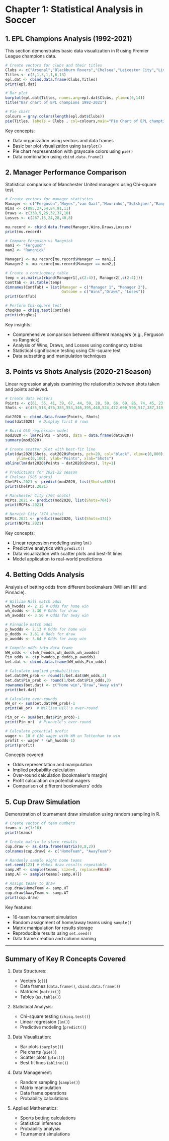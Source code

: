 # Chapter 1: Statistical Analysis in Soccer

## 1. EPL Champions Analysis (1992-2021)

This section demonstrates basic data visualization in R using Premier League champions data.

```r
# Create vectors for clubs and their titles
Clubs <- c("Arsenal","Blackburn Rovers","Chelsea","Leicester City","Liverpool","Man City","Man United")
Titles <- c(3,1,5,1,1,6,13)
epl.dat <- cbind.data.frame(Clubs,Titles)
print(epl.dat)

# Bar plot
barplot(epl.dat$Titles, names.arg=epl.dat$Clubs, ylim=c(0,14))
title("Bar chart of EPL champions 1992-2021")

# Pie chart
colours = gray.colors(length(epl.dat$Clubs))
pie(Titles, labels = Clubs , col=colours,main="Pie Chart of EPL champtions 1992-2021")
```

Key concepts:

- Data organization using vectors and data frames
- Basic bar plot visualization using `barplot()`
- Pie chart representation with grayscale colors using `pie()`
- Data combination using `cbind.data.frame()`

## 2. Manager Performance Comparison

Statistical comparison of Manchester United managers using Chi-square test.

```r
# Create vectors for manager statistics
Manager <- c("Ferguson","Moyes","van Gaal","Mourinho","Solskjaer","Rangnick")
Wins <- c(895,27,54,84,91,11)
Draws <- c(338,9,25,32,37,10)
Losses <- c(267,15,24,28,40,8)

mu.record <- cbind.data.frame(Manager,Wins,Draws,Losses)
print(mu.record)

# Compare Ferguson vs Rangnick
man1 <- "Ferguson"
man2 <- "Rangnick"

Manager1 <- mu.record[mu.record$Manager == man1,]   
Manager2 <- mu.record[mu.record$Manager == man2,]   

# Create a contingency table
temp = as.matrix(rbind(Manager1[,c(2:4)], Manager2[,c(2:4)]))
ContTab <- as.table(temp)
dimnames(ContTab) = list(Manager = c("Manager 1", "Manager 2"),
                         Outcome = c("Wins","Draws", "Loses"))
print(ContTab)

# Perform Chi-square test
chsqRes = chisq.test(ContTab)
print(chsqRes)
```

Key insights:

- Comprehensive comparison between different managers (e.g., Ferguson vs Rangnick)
- Analysis of Wins, Draws, and Losses using contingency tables
- Statistical significance testing using Chi-square test
- Data subsetting and manipulation techniques

## 3. Points vs Shots Analysis (2020-21 Season)

Linear regression analysis examining the relationship between shots taken and points achieved.

```r
# Create data vectors
Points <- c(61, 55, 41, 39, 67, 44, 59, 28, 59, 66, 69, 86, 74, 45, 23, 43, 62, 26, 65, 45)
Shots <- c(455,518,476,383,553,346,395,440,524,472,600,590,517,387,319,417,442,336,462,462)

dat2020 <- cbind.data.frame(Points, Shots)
head(dat2020)  # Display first 6 rows

# Build OLS regression model
mod2020 <- lm(Points ~ Shots, data = data.frame(dat2020))
summary(mod2020)

# Create scatter plot with best-fit line
plot(dat2020$Shots, dat2020$Points, pch=20, col="black", xlim=c(0,800), 
     ylim=c(0,100), ylab="Points", xlab="Shots")
abline(lm(dat2020$Points ~ dat2020$Shots), lty=1)

# Predictions for 2021-22 season
# Chelsea (585 shots)
ChelPts.2021 <- predict(mod2020, list(Shots=585))
print(ChelPts.2021)

# Manchester City (704 shots)
MCPts.2021 <- predict(mod2020, list(Shots=704))
print(MCPts.2021)

# Norwich City (374 shots)
NCPts.2021 <- predict(mod2020, list(Shots=374))
print(NCPts.2021)
```

Key concepts:

- Linear regression modeling using `lm()`
- Predictive analytics with `predict()`
- Data visualization with scatter plots and best-fit lines
- Model application to real-world predictions

## 4. Betting Odds Analysis

Analysis of betting odds from different bookmakers (William Hill and Pinnacle).

```r
# William Hill match odds
wh_hwodds <- 2.15 # Odds for home win
wh_dodds <- 3.30 # Odds for draw
wh_awodds <- 3.50 # Odds for away win

# Pinnacle match odds
p_hwodds <- 2.13 # Odds for home win
p_dodds <- 3.61 # Odds for draw
p_awodds <- 3.64 # Odds for away win

# Compile odds into data frame
WH_odds <- c(wh_hwodds,wh_dodds,wh_awodds)
Pin_odds <- c(p_hwodds,p_dodds,p_awodds)
bet.dat <- cbind.data.frame(WH_odds,Pin_odds)

# Calculate implied probabilities
bet.dat$WH_prob <- round(1/bet.dat$WH_odds,3)
bet.dat$Pin_prob <- round(1/bet.dat$Pin_odds,3)
rownames(bet.dat) <- c("Home win","Draw","Away win")
print(bet.dat)

# Calculate over-rounds
WH_or <- sum(bet.dat$WH_prob)-1
print(WH_or)  # William Hill's over-round

Pin_or <- sum(bet.dat$Pin_prob)-1
print(Pin_or)  # Pinnacle's over-round

# Calculate potential profit
wager <- 10 # £10 wager with WH on Tottenham to win
profit <- wager * (wh_hwodds-1)
print(profit)
```

Concepts covered:

- Odds representation and manipulation
- Implied probability calculation
- Over-round calculation (bookmaker's margin)
- Profit calculation on potential wagers
- Comparison of different bookmakers' odds

## 5. Cup Draw Simulation

Demonstration of tournament draw simulation using random sampling in R.

```r
# Create vector of team numbers
teams <- c(1:16)
print(teams)

# Create matrix to store results
cup.draw <- as.data.frame(matrix(0,8,2))
colnames(cup.draw) <- c("HomeTeam", "AwayTeam")

# Randomly sample eight home teams
set.seed(123) # Makes draw results repeatable
samp.HT <- sample(teams, size=8, replace=FALSE)
samp.AT <- sample(teams[-samp.HT])

# Assign teams to draw
cup.draw$HomeTeam <- samp.HT
cup.draw$AwayTeam <- samp.AT
print(cup.draw)
```

Key features:

- 16-team tournament simulation
- Random assignment of home/away teams using `sample()`
- Matrix manipulation for results storage
- Reproducible results using `set.seed()`
- Data frame creation and column naming

---

## Summary of Key R Concepts Covered

1. Data Structures:
   - Vectors (`c()`)
   - Data frames (`data.frame()`, `cbind.data.frame()`)
   - Matrices (`matrix()`)
   - Tables (`as.table()`)

2. Statistical Analysis:
   - Chi-square testing (`chisq.test()`)
   - Linear regression (`lm()`)
   - Predictive modeling (`predict()`)

3. Data Visualization:
   - Bar plots (`barplot()`)
   - Pie charts (`pie()`)
   - Scatter plots (`plot()`)
   - Best fit lines (`abline()`)

4. Data Management:
   - Random sampling (`sample()`)
   - Matrix manipulation
   - Data frame operations
   - Probability calculations

5. Applied Mathematics:
   - Sports betting calculations
   - Statistical inference
   - Probability analysis
   - Tournament simulations
